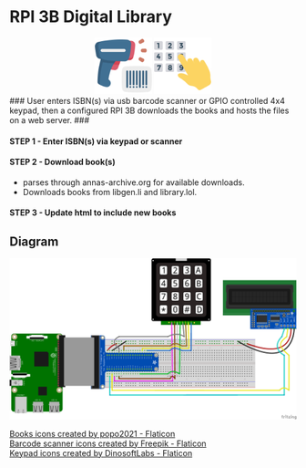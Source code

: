 # RPI 3B Digital Library #

<div style="text-align:center">
    <img src="imgs/barcode-scanner.png" alt='scanner' height=100px>
    <img src="imgs/keypad.png" alt='keypad' height=100px>
</div>
### User enters ISBN(s) via usb barcode scanner or GPIO controlled 4x4 keypad, then a configured RPI 3B downloads the books and hosts the files on a web server. ###

#### STEP 1 - Enter ISBN(s) via keypad or scanner ####
#### STEP 2 - Download book(s) ####
-  parses through annas-archive.org for available downloads.
- Downloads books from libgen.li and library.lol.
#### STEP 3 - Update html to include new books ####

## Diagram ##
<img src='imgs/diagram.png' alt="fritzing diagram">

<a href="https://www.flaticon.com/free-icons/books" title="books icons">Books icons created by popo2021 - Flaticon</a>
<br>
<a href="https://www.flaticon.com/free-icons/barcode-scanner" title="barcode scanner icons">Barcode scanner icons created by Freepik - Flaticon</a>
<br>
<a href="https://www.flaticon.com/free-icons/keypad" title="keypad icons">Keypad icons created by DinosoftLabs - Flaticon</a>